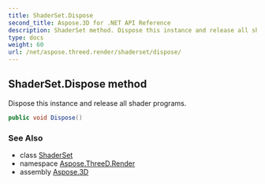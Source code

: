 ```yaml
---
title: ShaderSet.Dispose
second_title: Aspose.3D for .NET API Reference
description: ShaderSet method. Dispose this instance and release all shader programs
type: docs
weight: 60
url: /net/aspose.threed.render/shaderset/dispose/
---
```

## ShaderSet.Dispose method

Dispose this instance and release all shader programs.

```csharp
public void Dispose()
```

### See Also

* class [ShaderSet](../)
* namespace [Aspose.ThreeD.Render](../../shaderset/)
* assembly [Aspose.3D](../../../)


